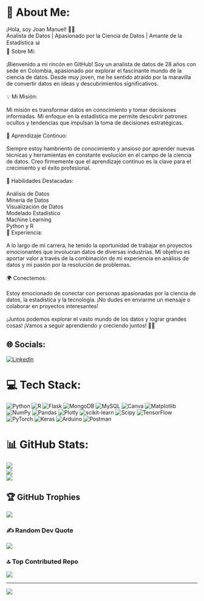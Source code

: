 # 💫 About Me:
¡Hola, soy Joan Manuel! 👋🏼<br>Analista de Datos | Apasionado por la Ciencia de Datos | Amante de la Estadística 📊<br>🌟 Sobre Mí:<br><br>¡Bienvenido a mi rincón en GitHub! Soy un analista de datos de 28 años con sede en Colombia, apasionado por explorar el fascinante mundo de la ciencia de datos. Desde muy joven, me he sentido atraído por la maravilla de convertir datos en ideas y descubrimientos significativos.<br><br>💡 Mi Misión:<br><br>Mi misión es transformar datos en conocimiento y tomar decisiones informadas. Mi enfoque en la estadística me permite descubrir patrones ocultos y tendencias que impulsan la toma de decisiones estratégicas.<br><br>🚀 Aprendizaje Continuo:<br><br>Siempre estoy hambriento de conocimiento y ansioso por aprender nuevas técnicas y herramientas en constante evolución en el campo de la ciencia de datos. Creo firmemente que el aprendizaje continuo es la clave para el crecimiento y el éxito profesional.<br><br>🧰 Habilidades Destacadas:<br><br>Análisis de Datos<br>Minería de Datos<br>Visualización de Datos<br>Modelado Estadístico<br>Machine Learning<br>Python y R<br>💼 Experiencia:<br><br>A lo largo de mi carrera, he tenido la oportunidad de trabajar en proyectos emocionantes que involucran datos de diversas industrias. Mi objetivo es aportar valor a través de la combinación de mi experiencia en análisis de datos y mi pasión por la resolución de problemas.<br><br>🌍 Conectemos:<br><br>Estoy emocionado de conectar con personas apasionadas por la ciencia de datos, la estadística y la tecnología. ¡No dudes en enviarme un mensaje o colaborar en proyectos interesantes!<br><br>¡Juntos podemos explorar el vasto mundo de los datos y lograr grandes cosas! ¡Vamos a seguir aprendiendo y creciendo juntos! 🌱✨


## 🌐 Socials:
[![LinkedIn](https://img.shields.io/badge/LinkedIn-%230077B5.svg?logo=linkedin&logoColor=white)](https://linkedin.com/in/joanmr95) 

# 💻 Tech Stack:
![Python](https://img.shields.io/badge/python-3670A0?style=for-the-badge&logo=python&logoColor=ffdd54) ![R](https://img.shields.io/badge/r-%23276DC3.svg?style=for-the-badge&logo=r&logoColor=white) ![Flask](https://img.shields.io/badge/flask-%23000.svg?style=for-the-badge&logo=flask&logoColor=white) ![MongoDB](https://img.shields.io/badge/MongoDB-%234ea94b.svg?style=for-the-badge&logo=mongodb&logoColor=white) ![MySQL](https://img.shields.io/badge/mysql-%2300000f.svg?style=for-the-badge&logo=mysql&logoColor=white) ![Canva](https://img.shields.io/badge/Canva-%2300C4CC.svg?style=for-the-badge&logo=Canva&logoColor=white) ![Matplotlib](https://img.shields.io/badge/Matplotlib-%23ffffff.svg?style=for-the-badge&logo=Matplotlib&logoColor=black) ![NumPy](https://img.shields.io/badge/numpy-%23013243.svg?style=for-the-badge&logo=numpy&logoColor=white) ![Pandas](https://img.shields.io/badge/pandas-%23150458.svg?style=for-the-badge&logo=pandas&logoColor=white) ![Plotly](https://img.shields.io/badge/Plotly-%233F4F75.svg?style=for-the-badge&logo=plotly&logoColor=white) ![scikit-learn](https://img.shields.io/badge/scikit--learn-%23F7931E.svg?style=for-the-badge&logo=scikit-learn&logoColor=white) ![Scipy](https://img.shields.io/badge/SciPy-%230C55A5.svg?style=for-the-badge&logo=scipy&logoColor=%white) ![TensorFlow](https://img.shields.io/badge/TensorFlow-%23FF6F00.svg?style=for-the-badge&logo=TensorFlow&logoColor=white) ![PyTorch](https://img.shields.io/badge/PyTorch-%23EE4C2C.svg?style=for-the-badge&logo=PyTorch&logoColor=white) ![Keras](https://img.shields.io/badge/Keras-%23D00000.svg?style=for-the-badge&logo=Keras&logoColor=white) ![Arduino](https://img.shields.io/badge/-Arduino-00979D?style=for-the-badge&logo=Arduino&logoColor=white) ![Postman](https://img.shields.io/badge/Postman-FF6C37?style=for-the-badge&logo=postman&logoColor=white)
# 📊 GitHub Stats:
![](https://github-readme-stats.vercel.app/api?username=JoanMR95&theme=darcula&hide_border=false&include_all_commits=false&count_private=false)<br/>
![](https://github-readme-streak-stats.herokuapp.com/?user=JoanMR95&theme=darcula&hide_border=false)<br/>
![](https://github-readme-stats.vercel.app/api/top-langs/?username=JoanMR95&theme=darcula&hide_border=false&include_all_commits=false&count_private=false&layout=compact)

## 🏆 GitHub Trophies
![](https://github-profile-trophy.vercel.app/?username=JoanMR95&theme=radical&no-frame=false&no-bg=true&margin-w=4)

### ✍️ Random Dev Quote
![](https://quotes-github-readme.vercel.app/api?type=horizontal&theme=radical)

### 🔝 Top Contributed Repo
![](https://github-contributor-stats.vercel.app/api?username=JoanMR95&limit=5&theme=dark&combine_all_yearly_contributions=true)

---
[![](https://visitcount.itsvg.in/api?id=JoanMR95&icon=0&color=0)](https://visitcount.itsvg.in)

<!-- Proudly created with GPRM ( https://gprm.itsvg.in ) -->
